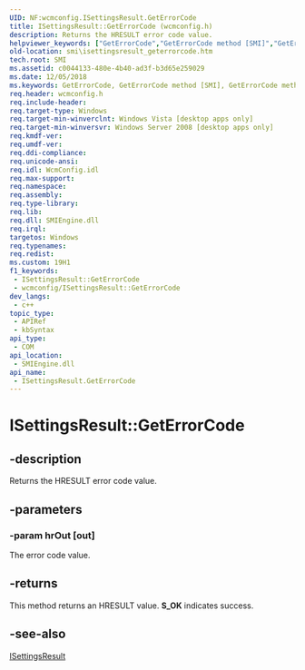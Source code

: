 ```yaml
---
UID: NF:wcmconfig.ISettingsResult.GetErrorCode
title: ISettingsResult::GetErrorCode (wcmconfig.h)
description: Returns the HRESULT error code value.
helpviewer_keywords: ["GetErrorCode","GetErrorCode method [SMI]","GetErrorCode method [SMI]","ISettingsResult interface","ISettingsResult interface [SMI]","GetErrorCode method","ISettingsResult.GetErrorCode","ISettingsResult::GetErrorCode","smi.isettingsresult_geterrorcode","wcmconfig/ISettingsResult::GetErrorCode"]
old-location: smi\isettingsresult_geterrorcode.htm
tech.root: SMI
ms.assetid: c0044133-480e-4b40-ad3f-b3d65e259029
ms.date: 12/05/2018
ms.keywords: GetErrorCode, GetErrorCode method [SMI], GetErrorCode method [SMI],ISettingsResult interface, ISettingsResult interface [SMI],GetErrorCode method, ISettingsResult.GetErrorCode, ISettingsResult::GetErrorCode, smi.isettingsresult_geterrorcode, wcmconfig/ISettingsResult::GetErrorCode
req.header: wcmconfig.h
req.include-header: 
req.target-type: Windows
req.target-min-winverclnt: Windows Vista [desktop apps only]
req.target-min-winversvr: Windows Server 2008 [desktop apps only]
req.kmdf-ver: 
req.umdf-ver: 
req.ddi-compliance: 
req.unicode-ansi: 
req.idl: WcmConfig.idl
req.max-support: 
req.namespace: 
req.assembly: 
req.type-library: 
req.lib: 
req.dll: SMIEngine.dll
req.irql: 
targetos: Windows
req.typenames: 
req.redist: 
ms.custom: 19H1
f1_keywords:
 - ISettingsResult::GetErrorCode
 - wcmconfig/ISettingsResult::GetErrorCode
dev_langs:
 - c++
topic_type:
 - APIRef
 - kbSyntax
api_type:
 - COM
api_location:
 - SMIEngine.dll
api_name:
 - ISettingsResult.GetErrorCode
---
```


# ISettingsResult::GetErrorCode


## -description

Returns the HRESULT error code value.

## -parameters

### -param hrOut [out]

The error code value.

## -returns

This method returns an HRESULT value. <b>S_OK</b> indicates success.

## -see-also

<a href="https://docs.microsoft.com/previous-versions/windows/desktop/api/wcmconfig/nn-wcmconfig-isettingsresult">ISettingsResult</a>

